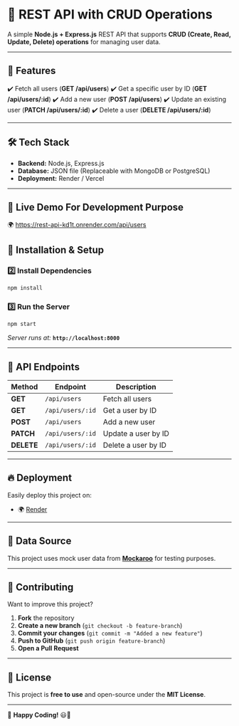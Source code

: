 # 🚀 REST API with CRUD Operations

A simple **Node.js + Express.js** REST API that supports **CRUD (Create, Read, Update, Delete) operations** for managing user data.

---

## 🌟 Features
✔️ Fetch all users (**GET /api/users**)
✔️ Get a specific user by ID (**GET /api/users/:id**)
✔️ Add a new user (**POST /api/users**)
✔️ Update an existing user (**PATCH /api/users/:id**)
✔️ Delete a user (**DELETE /api/users/:id**)

---

## 🛠 Tech Stack
- **Backend:** Node.js, Express.js
- **Database:** JSON file (Replaceable with MongoDB or PostgreSQL)
- **Deployment:** Render / Vercel

---

## 🚀 Live Demo For Development Purpose
  🌍 https://rest-api-kd1t.onrender.com/api/users

## 🚀 Installation & Setup

### **2️⃣ Install Dependencies**
```sh
npm install
```

### **3️⃣ Run the Server**
```sh
npm start
```
_Server runs at:_ **`http://localhost:8000`**  

---

## 📌 API Endpoints

| Method | Endpoint | Description |
|--------|---------|-------------|
| **GET** | `/api/users` | Fetch all users |
| **GET** | `/api/users/:id` | Get a user by ID |
| **POST** | `/api/users` | Add a new user |
| **PATCH** | `/api/users/:id` | Update a user by ID |
| **DELETE** | `/api/users/:id` | Delete a user by ID |

---

## 🔥 Deployment
Easily deploy this project on:
- 🌍 [Render](https://render.com/)

---

## 📄 Data Source
This project uses mock user data from **[Mockaroo](https://www.mockaroo.com/)** for testing purposes.

---

## 🤝 Contributing
Want to improve this project?
1. **Fork** the repository
2. **Create a new branch** (`git checkout -b feature-branch`)
3. **Commit your changes** (`git commit -m "Added a new feature"`)
4. **Push to GitHub** (`git push origin feature-branch`)
5. **Open a Pull Request**

---

## 📄 License
This project is **free to use** and open-source under the **MIT License**.

---

🚀 **Happy Coding!** 😃🎉

